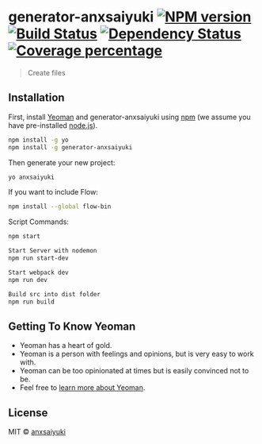 # generator-anxsaiyuki [![NPM version][npm-image]][npm-url] [![Build Status][travis-image]][travis-url] [![Dependency Status][daviddm-image]][daviddm-url] [![Coverage percentage][coveralls-image]][coveralls-url]
> Create files

## Installation

First, install [Yeoman](http://yeoman.io) and generator-anxsaiyuki using [npm](https://www.npmjs.com/) (we assume you have pre-installed [node.js](https://nodejs.org/)).

```bash
npm install -g yo
npm install -g generator-anxsaiyuki
```

Then generate your new project:

```bash
yo anxsaiyuki
```

If you want to include Flow:

```bash
npm install --global flow-bin
```

Script Commands:

```bash
npm start

Start Server with nodemon
npm run start-dev

Start webpack dev
npm run dev

Build src into dist folder
npm run build
```
## Getting To Know Yeoman

 * Yeoman has a heart of gold.
 * Yeoman is a person with feelings and opinions, but is very easy to work with.
 * Yeoman can be too opinionated at times but is easily convinced not to be.
 * Feel free to [learn more about Yeoman](http://yeoman.io/).

## License

MIT © [anxsaiyuki]()


[npm-image]: https://badge.fury.io/js/generator-anxsaiyuki.svg
[npm-url]: https://npmjs.org/package/generator-anxsaiyuki
[travis-image]: https://travis-ci.org/anxsaiyuki/generator-anxsaiyuki.svg?branch=master
[travis-url]: https://travis-ci.org/anxsaiyuki/generator-anxsaiyuki
[daviddm-image]: https://david-dm.org/anxsaiyuki/generator-anxsaiyuki.svg?theme=shields.io
[daviddm-url]: https://david-dm.org/anxsaiyuki/generator-anxsaiyuki
[coveralls-image]: https://coveralls.io/repos/anxsaiyuki/generator-anxsaiyuki/badge.svg
[coveralls-url]: https://coveralls.io/r/anxsaiyuki/generator-anxsaiyuki
